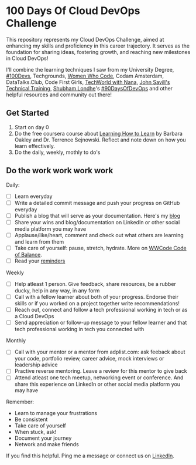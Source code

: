 # 100 Days Of Cloud DevOps Challenge

This repository represents my Cloud DevOps Challenge, aimed at enhancing my skills and proficiency in this career trajectory. It serves as the foundation for sharing ideas, fostering growth, and reaching new milestones in Cloud DevOps!

I'll combine the learning techniques I saw from my University Degree, [#100Devs](https://100devs.org/), Techgrounds, [Women Who Code](https://www.womenwhocode.com), Codam Amsterdam, DataTalks.Club, Code First Girls, [TechWorld with Nana](https://www.youtube.com/c/techworldwithnana), [John Savill's Technical Training](https://www.youtube.com/@NTFAQGuy), [Shubham Londhe](https://github.com/LondheShubham153)'s [#90DaysOfDevOps](https://github.com/LondheShubham153/90DaysOfDevOps) and other helpful resources and community out there!

## Get Started

1. Start on day 0
2. Do the free coursera course about [Learning How to Learn](https://www.coursera.org/learn/learning-how-to-learn) by Barbara Oakley and Dr. Terrence Sejnowski. Reflect and note down on how you learn effectively.
3. Do the daily, weekly, mothly to do's

## Do the work work work work

Daily:

- [ ] Learn everyday
- [ ] Write a detailed commit message and push your progress on GitHub everyday
- [ ] Publish a blog that will serve as your documentation. Here's my [blog](https://anj.hashnode.dev/)
- [ ] Share your wins and blog/documentation on LinkedIn or other social media platform you may have
- [ ] Applause/like/heart, comment and check out what others are learning and learn from them
- [ ] Take care of yourself: pause, stretch, hydrate. More on [WWCode Code of Balance](https://www.womenwhocode.com/blog/category/mental-health).
- [ ] Read your [reminders](https://github.com/agcdtmr/100DaysOfCloudDevOps/blob/main/README.md#reminder-to)

Weekly

- [ ] Help atleast 1 person. Give feedback, share resources, be a rubber ducky, help in any way, in any form
- [ ] Call with a fellow learner about both of your progress. Endorse their skills or if you worked on a project together write recommendations!
- [ ] Reach out, connect and follow a tech professional working in tech or as a Cloud DevOps
- [ ] Send appreciation or follow-up message to your fellow learner and that tech professional working in tech you connected with

Monthly

- [ ] Call with your mentor or a mentor from adplist.com: ask feeback about your code, portfolio review, career advice, mock interviews or leadership advice
- [ ] Practive reverse mentoring. Leave a review for this mentor to give back
- [ ] Attend atleast one tech meetup, networking event or conference. And share this experience on LinkedIn or other social media platform you may have

Remember:

- Learn to manage your frustrations
- Be consistent
- Take care of yourself
- When stuck, ask!
- Document your journey
- Network and make friends

If you find this helpful. Ping me a message or connect us on [LinkedIn](https://www.linkedin.com/in/anjcalleja/).
